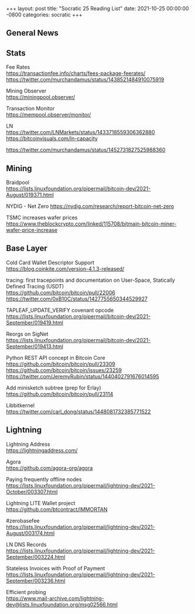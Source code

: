 +++
layout: post
title:  "Socratic 25 Reading List"
date:   2021-10-25 00:00:00 -0800
categories: socratic
+++

## General News



## Stats

Fee Rates  
<https://transactionfee.info/charts/fees-package-feerates/>  
<https://twitter.com/murchandamus/status/1438521484910075919>

Mining Observer    
<https://miningpool.observer/>

Transaction Monitor  
<https://mempool.observer/monitor/>

LN  
<https://twitter.com/LNMarkets/status/1433718559306362880>  
<https://bitcoinvisuals.com/ln-capacity>

<https://twitter.com/murchandamus/status/1452731827525988360>

## Mining

Braidpool  
<https://lists.linuxfoundation.org/pipermail/bitcoin-dev/2021-August/019371.html>

NYDIG - Net Zero 
<https://nydig.com/research/report-bitcoin-net-zero>

TSMC increases wafer prices  
<https://www.theblockcrypto.com/linked/115708/bitmain-bitcoin-miner-wafer-price-increase>



## Base Layer

Cold Card Wallet Descriptor Support  
<https://blog.coinkite.com/version-4.1.3-released/>

tracing: first tracepoints and documentation on User-Space, Statically Defined Tracing (USDT)  
<https://github.com/bitcoin/bitcoin/pull/22006>
<https://twitter.com/0xB10C/status/1427755650344529927>

TAPLEAF_UPDATE_VERIFY covenant opcode  
<https://lists.linuxfoundation.org/pipermail/bitcoin-dev/2021-September/019419.html>

Reorgs on SigNet  
<https://lists.linuxfoundation.org/pipermail/bitcoin-dev/2021-September/019413.html>

Python REST API concept in Bitcoin Core  
<https://github.com/bitcoin/bitcoin/pull/23309>  
<https://github.com/bitcoin/bitcoin/issues/23259>  
<https://twitter.com/JeremyRubin/status/1440402791676014595>


Add minisketch subtree (prep for Erlay)  
<https://github.com/bitcoin/bitcoin/pull/23114>

Libbitkernel  
<https://twitter.com/carl_dong/status/1448081732385771522>



## Lightning

Lightning Address  
<https://lightningaddress.com/>

Agora  
<https://github.com/agora-org/agora>

Paying frequently offline nodes  
<https://lists.linuxfoundation.org/pipermail/lightning-dev/2021-October/003307.html>

Lightning LITE Wallet project  
<https://github.com/btcontract/IMMORTAN>

#zerobasefee  
<https://lists.linuxfoundation.org/pipermail/lightning-dev/2021-August/003174.html>

LN DNS Records  
<https://lists.linuxfoundation.org/pipermail/lightning-dev/2021-September/003224.html>

Stateless Invoices with Proof of Payment  
<https://lists.linuxfoundation.org/pipermail/lightning-dev/2021-September/003236.html>

Efficient probing  
<https://www.mail-archive.com/lightning-dev@lists.linuxfoundation.org/msg02566.html>


